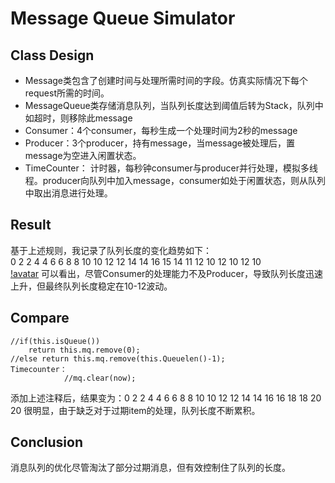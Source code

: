# Message Queue Simulator
## Class Design
- Message类包含了创建时间与处理所需时间的字段。仿真实际情况下每个request所需的时间。
- MessageQueue类存储消息队列，当队列长度达到阈值后转为Stack，队列中如超时，则移除此message
- Consumer：4个consumer，每秒生成一个处理时间为2秒的message
- Producer：3个producer，持有message，当message被处理后，置message为空进入闲置状态。
- TimeCounter： 计时器，每秒钟consumer与producer并行处理，模拟多线程。producer向队列中加入message，consumer如处于闲置状态，则从队列中取出消息进行处理。

## Result
基于上述规则，我记录了队列长度的变化趋势如下：   
0 
2 
2 
4 
4 
6 
6 
8 
8 
10 
10 
12 
12 
14 
14 
16 
15 
14 
11 
12 
10 
12 
10 
12 
10       
[!avatar](pic/MQ.JPG)
可以看出，尽管Consumer的处理能力不及Producer，导致队列长度迅速上升，但最终队列长度稳定在10-12波动。

## Compare
```
//if(this.isQueue())
    return this.mq.remove(0);
//else return this.mq.remove(this.Queuelen()-1);
Timecounter：
            //mq.clear(now);
```
添加上述注释后，结果变为：0 
2 
2 
4 
4 
6 
6 
8 
8 
10 
10 
12 
12 
14 
14 
16 
16 
18 
18 
20 
20 
很明显，由于缺乏对于过期item的处理，队列长度不断累积。

## Conclusion
消息队列的优化尽管淘汰了部分过期消息，但有效控制住了队列的长度。
